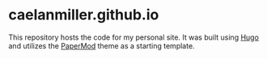 # caelanmiller.github.io

This repository hosts the code for my personal site. It was built using [Hugo](https://gohugo.io/) and utilizes the [PaperMod](https://github.com/adityatelange/hugo-PaperMod) theme as a starting template.
